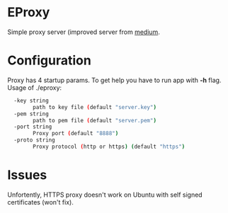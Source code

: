 # EProxy
Simple proxy server (improved server from [medium](https://medium.com/@mlowicki/http-s-proxy-in-golang-in-less-than-100-lines-of-code-6a51c2f2c38c).

# Configuration
Proxy has 4 startup params. To get help you have to run app with **-h** flag.
Usage of ./eproxy:
~~~sh
  -key string
    	path to key file (default "server.key")
  -pem string
    	path to pem file (default "server.pem")
  -port string
    	Proxy port (default "8888")
  -proto string
    	Proxy protocol (http or https) (default "https")
~~~

# Issues
Unfortently, HTTPS proxy doesn't work on Ubuntu with self signed certificates (won't fix).
